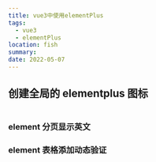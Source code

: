 ```yaml
---
title: vue3中使用elementPlus
tags:
  - vue3
  - elementPlus
location: fish
summary:
date: 2022-05-07
---
```


## 创建全局的 elementplus 图标

```

```

### element 分页显示英文

### element 表格添加动态验证
